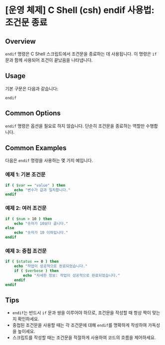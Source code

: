 # [운영 체제] C Shell (csh) endif 사용법: 조건문 종료

## Overview
`endif` 명령은 C Shell 스크립트에서 조건문을 종료하는 데 사용됩니다. 이 명령은 `if` 문과 함께 사용되어 조건이 끝났음을 나타냅니다.

## Usage
기본 구문은 다음과 같습니다:
```
endif
```

## Common Options
`endif` 명령은 옵션을 필요로 하지 않습니다. 단순히 조건문을 종료하는 역할만 수행합니다.

## Common Examples
다음은 `endif` 명령을 사용하는 몇 가지 예입니다.

### 예제 1: 기본 조건문
```csh
if ( $var == "value" ) then
    echo "변수가 값과 일치합니다."
endif
```

### 예제 2: 여러 조건문
```csh
if ( $num > 10 ) then
    echo "숫자가 10보다 큽니다."
else
    echo "숫자가 10 이하입니다."
endif
```

### 예제 3: 중첩 조건문
```csh
if ( $status == 0 ) then
    echo "작업이 성공적으로 완료되었습니다."
    if ( $verbose ) then
        echo "자세한 정보: 작업이 성공적으로 완료되었습니다."
    endif
endif
```

## Tips
- `endif`는 반드시 `if` 문과 쌍을 이루어야 하므로, 조건문을 작성할 때 항상 짝이 맞는지 확인하세요.
- 중첩된 조건문을 사용할 때는 각 조건문에 대해 `endif`를 명확하게 작성하여 가독성을 높이세요.
- 스크립트를 작성할 때는 조건문을 적절하게 사용하여 코드의 흐름을 제어하세요.
